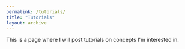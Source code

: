 ```yaml
---
permalink: /tutorials/
title: "Tutorials"
layout: archive
---
```


This is a page where I will post tutorials on concepts I'm interested in.